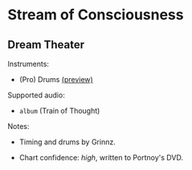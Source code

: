 # Stream of Consciousness

## Dream Theater

Instruments:

  * (Pro) Drums [(preview)](http://pages.cs.wisc.edu/~tolly/customs/?title=stream-of-consciousness&artist=dream-theater)

Supported audio:

  * `album` (Train of Thought)

Notes:

  * Timing and drums by Grinnz.

  * Chart confidence: *high*, written to Portnoy's DVD.

